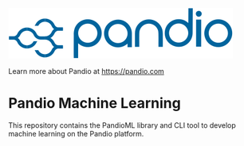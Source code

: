 <a href="https://pandio.com"><img src="assets/pandio_225_blue-05.svg" alt="Pandio Logo"></a>

Learn more about Pandio at https://pandio.com

# Pandio Machine Learning

This repository contains the PandioML library and CLI tool to develop machine learning on the Pandio platform.